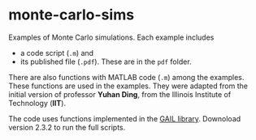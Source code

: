 # monte-carlo-sims

Examples of Monte Carlo simulations.
Each example includes
* a code script (`.m`) and
* its published file (`.pdf`). These are in the `pdf` folder.

There are also functions with MATLAB code (`.m`) among the examples.
These functions are used in the examples.
They were adapted from the initial version of professor **Yuhan Ding**, from the Illinois Institute of Technology (**IIT**).

The code uses functions implemented in the [GAIL library](http://gailgithub.github.io/GAIL_Dev/).
Downoload version 2.3.2 to run the full scripts.
